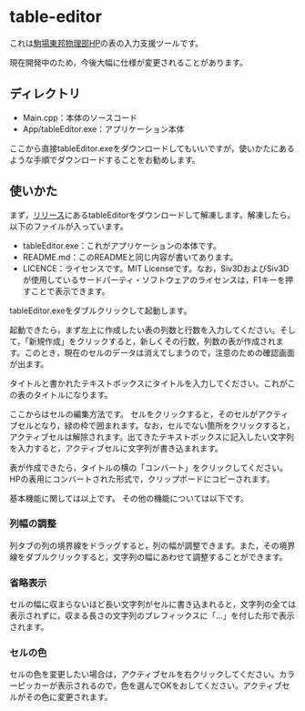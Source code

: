 # table-editor
これは[駒場東邦物理部HP](https://github.com/ktpcmember/ktpcmember.github.io)の表の入力支援ツールです。

現在開発中のため，今後大幅に仕様が変更されることがあります。
## ディレクトリ
- Main.cpp：本体のソースコード
- App/tableEditor.exe：アプリケーション本体

ここから直接tableEditor.exeをダウンロードしてもいいですが，使いかたにあるような手順でダウンロードすることをお勧めします。
## 使いかた
まず，[リリース](https://github.com/tkukt/table-editor/releases/)にあるtableEditorをダウンロードして解凍します。解凍したら，以下のファイルが入っています。
- tableEditor.exe：これがアプリケーションの本体です。
- README.md：このREADMEと同じ内容が書いてあります。
- LICENCE：ライセンスです。MIT Licenseです。なお，Siv3DおよびSiv3Dが使用しているサードパーティ・ソフトウェアのライセンスは，F1キーを押すことで表示できます。

tableEditor.exeをダブルクリックして起動します。

起動できたら，まず左上に作成したい表の列数と行数を入力してください。そして，「新規作成」をクリックすると，新しくその行数，列数の表が作成されます。このとき，現在のセルのデータは消えてしまうので，注意のための確認画面が出ます。

タイトルと書かれたテキストボックスにタイトルを入力してください。これがこの表のタイトルになります。

ここからはセルの編集方法です。
セルをクリックすると，そのセルがアクティブセルとなり，緑の枠で囲まれます。なお，セルでない箇所をクリックすると，アクティブセルは解除されます。出てきたテキストボックスに記入したい文字列を入力すると，アクティブセルに文字列が書き込まれます。

表が作成できたら，タイトルの横の「コンバート」をクリックしてください。HPの表用にコンバートされた形式で，クリップボードにコピーされます。

基本機能に関しては以上です。
その他の機能については以下です。

### 列幅の調整
列タブの列の境界線をドラッグすると，列の幅が調整できます。また，その境界線をダブルクリックすると，文字列の幅にあわせて調整することができます。

### 省略表示
セルの幅に収まらないほど長い文字列がセルに書き込まれると，文字列の全ては表示されずに，収まる長さの文字列のプレフィックスに「...」を付した形で表示されます。

### セルの色
セルの色を変更したい場合は，アクティブセルを右クリックしてください。カラーピッカーが表示されるので，色を選んでOKをおしてください。アクティブセルがその色に変更されます。